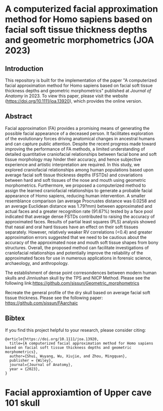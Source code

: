 # A computerized facial approximation method for Homo sapiens based on facial soft tissue thickness depths and geometric morphometrics (JOA 2023)


## Introduction

This repository is built for the implementation of the paper "A computerized facial approximation method for Homo sapiens based on facial soft tissue thickness depths and geometric morphometrics" published at *Journal of Anatomy* in 2023.
To view this paper, please visit the website (https://doi.org/10.1111/joa.13920), which provides the online version. 


## Abstract
Facial approximation (FA) provides a promising means of generating the possible facial appearance of a deceased person. It facilitates exploration of the evolutionary forces driving anatomical changes in ancestral humans and can capture public attention. Despite the recent progress made toward improving the performance of FA methods, a limited understanding of detailed quantitative craniofacial relationships between facial bone and soft tissue morphology may hinder their accuracy, and hence subjective experience and artistic interpretation are required. In this study, we explored craniofacial relationships among human populations based upon average facial soft tissue thickness depths (FSTDs) and covariations between hard and soft tissues of the nose and mouth using geometric morphometrics. Furthermore, we proposed a computerized method to assign the learned craniofacial relationships to generate a probable facial appearance of Homo sapiens, reducing human intervention. A smaller resemblance comparison (an average Procrustes distance was 0.0258 and an average Euclidean distance was 1.79?mm) between approximated and actual faces and a greater recognition rate (91.67%) tested by a face pool indicated that average dense FSTDs contributed to raising the accuracy of approximated faces. Results of partial least squares (PLS) analysis showed that nasal and oral hard tissues have an effect on their soft tissues separately. However, relatively weaker RV correlations (<0.4) and greater approximation errors suggested that we need to be cautious about the accuracy of the approximated nose and mouth soft tissue shapes from bony structures. Overall, the proposed method can facilitate investigations of craniofacial relationships and potentially improve the reliability of the approximated faces for use in numerous applications in forensic science, archaeology, and anthropology.


The establishment of dense point corresondences between modern human skulls and Jinniushan skull by the TPS and NICP Method. 
Please see the following link:https://github.com/sissun/Geometric_morphometrics

Recreate the general profile of the dry skull based on average facial soft tissue thickness. 
Please see the following paper: https://github.com/sissun/FAarchaic


## Bibtex
If you find this project helpful to your research, please consider citing:

```
@article{https://doi.org/10.1111/joa.13920,
  title={A computerized facial approximation method for Homo sapiens based on facial soft tissue thickness depths and geometric morphometrics},
  author={Shui, Wuyang, Wu, Xiujie, and Zhou, Mingquan},
  publisher = {Wiley},
  journal={Journal of Anatomy},
  year = {2023},
}
```
# Facial approxiamtion of Upper cave 101 skull